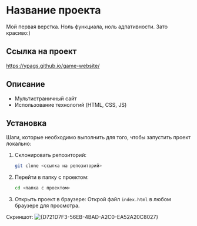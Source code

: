 # Название проекта

Мой первая верстка. Ноль функциала, ноль адпативности. Зато красиво:)

## Ссылка на проект

https://ypags.github.io/game-website/

## Описание

- Мультистраничный сайт
- Использование технологий (HTML, CSS, JS)

## Установка

Шаги, которые необходимо выполнить для того, чтобы запустить проект локально:

1. Склонировать репозиторий:
    ```bash
    git clone <ссылка на репозиторий>
    ```

2. Перейти в папку с проектом:
    ```bash
    cd <папка с проектом>
    ```

3. Открыть проект в браузере:
    Открой файл `index.html` в любом браузере для просмотра.

Скриншот:
![{D721D7F3-56EB-4BAD-A2C0-EA52A20C8027}](https://github.com/user-attachments/assets/eda70aaf-9250-4a18-b7e1-f786f1ee4fb4)
